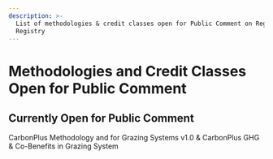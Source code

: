 ```yaml
---
description: >-
  List of methodologies & credit classes open for Public Comment on Regen
  Registry
---
```


# Methodologies and Credit Classes Open for Public Comment

## **Currently Open for Public Comment**

CarbonPlus Methodology and for Grazing Systems v1.0 & CarbonPlus GHG & Co-Benefits in Grazing System

